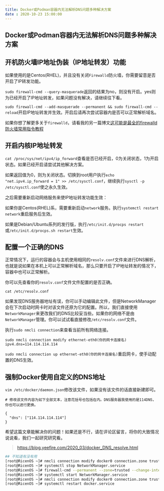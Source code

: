 ```yaml
---
title: Docker或Podman容器内无法解析DNS问题多种解决方案
date : 2020-10-23 15:00:00
---
```


## Docker或Podman容器内无法解析DNS问题多种解决方案

## 开机防火墙IP地址伪装（IP地址转发）功能

如果使用的是Centos(RHEL)，并且没有关闭`Firewalld`防火墙，你需要留意是否开启了IP转发功能。

`sudo firewall-cmd --query-masquerade`返回的结果为no，则没有开启。yes则为已经开启了IP地址转发，如果问题没有解决，请继续往下看。

`sudo firewall-cmd --add-masquerade --permanent && sudo firewall-cmd --reload`开启IP地址转发并生效。开启后请再次尝试容器内是否可以正常解析域名。

如果你想了解更多关于`firewalld`，请看我的另一篇博文[这可能是最全的firewalld防火墙常用指令教程](https://blog.yeefire.com/2020_02/Linux_Firewalld.html)

## 开启内核IP地址转发

`cat /proc/sys/net/ipv4/ip_forward`查看是否已经开启，0为关闭状态，1为开启状态。如果已经开启请尝试其他解决方案。

如果返回值为0，则为关闭状态。切换到root用户执行`echo "net.ipv4.ip_forward = 1" >> /etc/sysctl.conf`，继续执行`sysctl -p /etc/sysctl.conf`使之永久生效。

之后需要重新启动网络服务来使IP地址转发功能生效：

如果你是Centos(RHEL)系，需要重新启动`network`服务。执行`systemctl restart network`重启服务后生效。

如果是Debian/Ubuntu系列的发行版，执行`/etc/init.d/procps restart`或`/etc/init.d/procps.sh restart`生效。

## 配置一个正确的DNS

正常情况下，运行的容器会与主机使用相同的`resolv.conf`文件来进行DNS解析，也就是说如果在本机上可以正常解析域名，那么只要开启了IP地址转发的情况下，容器中也可以正常解析。

你可以先查看你的`resolv.conf`文件文件配置的是否正确。

```
cat /etc/resolv.conf
```

如果发现DNS服务器地址有误，你可以手动编辑此文件，但是NetworkManager会在下次启动时网卡时对该文件还原为它的配置。所以，我们直接使用`NetworkManager`来更改我们的DNS比较妥当些。如果你的网络不是由`NetworkManager`管理。你可以试试看直接修改`/etc/resolv.conf`文件。

执行`sudo nmcli connection`来查看当前所有网络连接。

```
sudo nmcli connection modify ethernet-eth0(你的网卡连接名) ipv4.dns=114.114.114.114
```

`sudo nmcli connection up ethernet-eth0(你的网卡连接名)`重启网卡，使手动配置的DNS生效。

## 强制Docker使用自定义的DNS地址

`vim /etc/docker/daemon.json`修改该文件，如果没有该文件的话直接新建即可。

```
# 修改该文件内容为如下全部文本，注意花括号也包括在内。DNS服务器我使用的是114DNS，你也可以进行更换。

{
  "dns": ["114.114.114.114"]
}
```

希望这篇文章能解决你的问题！如果还是不行，请在评论区留言，将你的大致情况说说看，我们一起研究研究看。





> https://blog.yeefire.com/2020_03/docker_DNS_resolve.html



```bash
## 不知道有没有用
[root@RicenOS ~]# nmcli connection modify docker0 connection.zone trusted
[root@RicenOS ~]# systemctl stop NetworkManager.service
[root@RicenOS ~]# firewall-cmd --permanent --zone=trusted --change-interface=docker0
[root@RicenOS ~]# systemctl start NetworkManager.service
[root@RicenOS ~]# nmcli connection modify docker0 connection.zone trusted
[root@RicenOS ~]# systemctl restart docker.service
```



